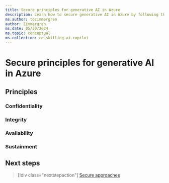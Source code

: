 ```yaml
---
title: Secure principles for generative AI in Azure
description: Learn how to secure generative AI in Azure by following the shared responsibility model, securing your data and models, and protecting and recovering your data.
ms.author: tozimmergren
author: Zimmergren
ms.date: 05/30/2024
ms.topic: conceptual
ms.collection: ce-skilling-ai-copilot
---
```


# Secure principles for generative AI in Azure

## Principles

### Confidentiality

### Integrity

### Availability

### Sustainment

## Next steps

> [!div class="nextstepaction"]
> [Secure approaches](./secure-approaches.md)
